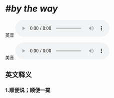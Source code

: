 # ***\#by the way*** 
英音
<audio src="./media/by the way1_AAC.aac" controls="controls"></audio>

美音
<audio src="./media/by the way2_AAC.aac" controls="controls"></audio>



  

英文释义
---
### 1.**顺便说；顺便一提**  


